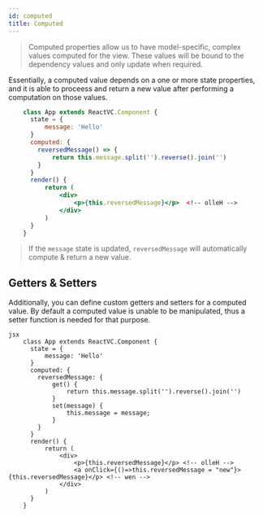 ```yaml
---
id: computed
title: Computed
---
```

> Computed properties allow us to have model-specific, complex values computed for the view. These values will be bound to the dependency values and only update when required.

Essentially, a computed value depends on a one or more state properties, and it is able to proceess and return a new value after performing a computation on those values.

```jsx
    class App extends ReactVC.Component {
      state = { 
          message: 'Hello'
      }
      computed: {
        reversedMessage() => {
            return this.message.split('').reverse().join('')
        }
      }
      render() {
          return (
              <div>
                  <p>{this.reversedMessage}</p>  <!-- olleH -->
              </div>
          )
      }
    }
```

> If the `message` state is updated, `reversedMessage` will automatically compute & return a new value.

## Getters & Setters

Additionally, you can define custom getters and setters for a computed value. By default a computed value is unable to be manipulated, thus a setter function is needed for that purpose.

    jsx
        class App extends ReactVC.Component {
          state = { 
              message: 'Hello'
          }
          computed: {
            reversedMessage: {
                get() {
                    return this.message.split('').reverse().join('')
                }
                set(message) {
                    this.message = message;
                }
            }
          }
          render() {
              return (
                  <div>
                      <p>{this.reversedMessage}</p> <!-- olleH -->
                      <a onClick={()=>this.reversedMessage = "new"}>{this.reversedMessage}</p> <!-- wen -->
                  </div>
              )
          }
        }